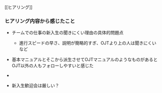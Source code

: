 [[ヒアリング]]

### ヒアリング内容から感じたこと
- チームでの仕事の新入生の聞きにくい理由の具体的問題点
	- 進行スピードの早さ、説明が簡略的すぎ、OJTより上の人は聞きにくいなど
	
- 基本マニュアルとそこから派生させてOJTマニュアルのようなものがあるとOJT以外の人もフォローしやすいと感じた
- 
- 新入生歓迎会は厳しい？